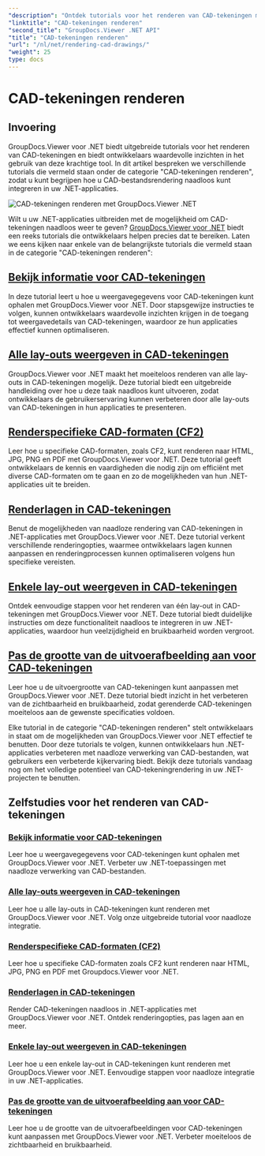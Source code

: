 ```yaml
---
"description": "Ontdek tutorials voor het renderen van CAD-tekeningen met GroupDocs.Viewer voor .NET. Leer hoe u .NET-toepassingen kunt verbeteren met naadloze verwerking van CAD-bestanden."
"linktitle": "CAD-tekeningen renderen"
"second_title": "GroupDocs.Viewer .NET API"
"title": "CAD-tekeningen renderen"
"url": "/nl/net/rendering-cad-drawings/"
"weight": 25
type: docs
---
```

# CAD-tekeningen renderen


## Invoering

GroupDocs.Viewer voor .NET biedt uitgebreide tutorials voor het renderen van CAD-tekeningen en biedt ontwikkelaars waardevolle inzichten in het gebruik van deze krachtige tool. In dit artikel bespreken we verschillende tutorials die vermeld staan onder de categorie "CAD-tekeningen renderen", zodat u kunt begrijpen hoe u CAD-bestandsrendering naadloos kunt integreren in uw .NET-applicaties.

![CAD-tekeningen renderen met GroupDocs.Viewer .NET](/viewer/rendering-cad-drawings/image.png)

Wilt u uw .NET-applicaties uitbreiden met de mogelijkheid om CAD-tekeningen naadloos weer te geven? [GroupDocs.Viewer voor .NET](#) biedt een reeks tutorials die ontwikkelaars helpen precies dat te bereiken. Laten we eens kijken naar enkele van de belangrijkste tutorials die vermeld staan in de categorie "CAD-tekeningen renderen":

## [Bekijk informatie voor CAD-tekeningen](./get-view-info-cad-drawing/)
In deze tutorial leert u hoe u weergavegegevens voor CAD-tekeningen kunt ophalen met GroupDocs.Viewer voor .NET. Door stapsgewijze instructies te volgen, kunnen ontwikkelaars waardevolle inzichten krijgen in de toegang tot weergavedetails van CAD-tekeningen, waardoor ze hun applicaties effectief kunnen optimaliseren.

## [Alle lay-outs weergeven in CAD-tekeningen](./render-all-layouts-cad/)
GroupDocs.Viewer voor .NET maakt het moeiteloos renderen van alle lay-outs in CAD-tekeningen mogelijk. Deze tutorial biedt een uitgebreide handleiding over hoe u deze taak naadloos kunt uitvoeren, zodat ontwikkelaars de gebruikerservaring kunnen verbeteren door alle lay-outs van CAD-tekeningen in hun applicaties te presenteren.

## [Renderspecifieke CAD-formaten (CF2)](./render-specific-cad-formats/)
Leer hoe u specifieke CAD-formaten, zoals CF2, kunt renderen naar HTML, JPG, PNG en PDF met GroupDocs.Viewer voor .NET. Deze tutorial geeft ontwikkelaars de kennis en vaardigheden die nodig zijn om efficiënt met diverse CAD-formaten om te gaan en zo de mogelijkheden van hun .NET-applicaties uit te breiden.

## [Renderlagen in CAD-tekeningen](./render-layers-cad/)
Benut de mogelijkheden van naadloze rendering van CAD-tekeningen in .NET-applicaties met GroupDocs.Viewer voor .NET. Deze tutorial verkent verschillende renderingopties, waarmee ontwikkelaars lagen kunnen aanpassen en renderingprocessen kunnen optimaliseren volgens hun specifieke vereisten.

## [Enkele lay-out weergeven in CAD-tekeningen](./render-single-layout-cad/)
Ontdek eenvoudige stappen voor het renderen van één lay-out in CAD-tekeningen met GroupDocs.Viewer voor .NET. Deze tutorial biedt duidelijke instructies om deze functionaliteit naadloos te integreren in uw .NET-applicaties, waardoor hun veelzijdigheid en bruikbaarheid worden vergroot.

## [Pas de grootte van de uitvoerafbeelding aan voor CAD-tekeningen](./adjust-output-image-size-cad/)
Leer hoe u de uitvoergrootte van CAD-tekeningen kunt aanpassen met GroupDocs.Viewer voor .NET. Deze tutorial biedt inzicht in het verbeteren van de zichtbaarheid en bruikbaarheid, zodat gerenderde CAD-tekeningen moeiteloos aan de gewenste specificaties voldoen.

Elke tutorial in de categorie "CAD-tekeningen renderen" stelt ontwikkelaars in staat om de mogelijkheden van GroupDocs.Viewer voor .NET effectief te benutten. Door deze tutorials te volgen, kunnen ontwikkelaars hun .NET-applicaties verbeteren met naadloze verwerking van CAD-bestanden, wat gebruikers een verbeterde kijkervaring biedt. Bekijk deze tutorials vandaag nog om het volledige potentieel van CAD-tekeningrendering in uw .NET-projecten te benutten.

## Zelfstudies voor het renderen van CAD-tekeningen
### [Bekijk informatie voor CAD-tekeningen](./get-view-info-cad-drawing/)
Leer hoe u weergavegegevens voor CAD-tekeningen kunt ophalen met GroupDocs.Viewer voor .NET. Verbeter uw .NET-toepassingen met naadloze verwerking van CAD-bestanden.
### [Alle lay-outs weergeven in CAD-tekeningen](./render-all-layouts-cad/)
Leer hoe u alle lay-outs in CAD-tekeningen kunt renderen met GroupDocs.Viewer voor .NET. Volg onze uitgebreide tutorial voor naadloze integratie.
### [Renderspecifieke CAD-formaten (CF2)](./render-specific-cad-formats/)
Leer hoe u specifieke CAD-formaten zoals CF2 kunt renderen naar HTML, JPG, PNG en PDF met Groupdocs.Viewer voor .NET.
### [Renderlagen in CAD-tekeningen](./render-layers-cad/)
Render CAD-tekeningen naadloos in .NET-applicaties met GroupDocs.Viewer voor .NET. Ontdek renderingopties, pas lagen aan en meer.
### [Enkele lay-out weergeven in CAD-tekeningen](./render-single-layout-cad/)
Leer hoe u een enkele lay-out in CAD-tekeningen kunt renderen met GroupDocs.Viewer voor .NET. Eenvoudige stappen voor naadloze integratie in uw .NET-applicaties.
### [Pas de grootte van de uitvoerafbeelding aan voor CAD-tekeningen](./adjust-output-image-size-cad/)
Leer hoe u de grootte van de uitvoerafbeeldingen voor CAD-tekeningen kunt aanpassen met GroupDocs.Viewer voor .NET. Verbeter moeiteloos de zichtbaarheid en bruikbaarheid.
